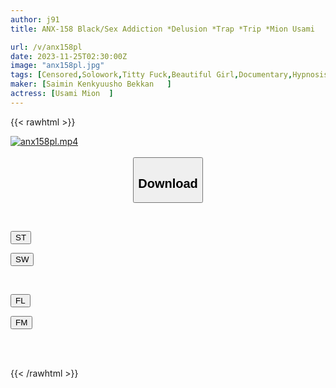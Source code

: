 ```yaml
---
author: j91
title: ANX-158 Black/Sex Addiction *Delusion *Trap *Trip *Mion Usami

url: /v/anx158pl
date: 2023-11-25T02:30:00Z
image: "anx158pl.jpg"
tags: [Censored,Solowork,Titty Fuck,Beautiful Girl,Documentary,Hypnosis,Kiss	 ]
maker: [Saimin Kenkyuusho Bekkan   ]
actress: [Usami Mion  ]
---
```



{{< rawhtml >}}

<div class="video" data-videoid="oD2LWRD6qzFJmrY">
    <a href="javascript:;">
        <img src="/v/anx158pl/anx158pl.jpg" width="WIDTH" height="HEIGHT" alt="anx158pl.mp4" loading="lazy">
    </a>
</div>

<script type="text/javascript" src="https://j91.asia/asset/on-demand-st.js"></script>

<br>
  <link rel="stylesheet" href="https://j91.asia/asset/bs5.css">
  
  <center>
  <button class="btn btn-primary" type="button" data-bs-toggle="collapse" data-bs-target=".multi-collapse" aria-expanded="false" aria-controls="multiCollapseExample1 multiCollapseExample2"><h2>Download</h2></button></center>
</p>
<div class="row">
  <div class="col">
    <div class="collapse multi-collapse" id="multiCollapseExample1">
      <div class="card card-body">
	      	      <br>
<div class="buttons">  
<p><a href="https://streamtape.to/v/oD2LWRD6qzFJmrY" target="_blank"><button class="btn-hover color-3"><i class="fa fa-download"></i> ST</button></a></p>
<p><a href="https://flaswish.com/cakx2iexypsb" target="_blank"><button class="btn-hover color-2"><i class="fa fa-download"></i> SW</button></a></p></div>
    </div>
  </div>
</div>
  <div class="col">
    <div class="collapse multi-collapse" id="multiCollapseExample2">
      <div class="card card-body">
	      <br>
<div class="buttons">
<p><a href="javascript:;" target="_blank"><button class="btn-hover color-9"><i class="fa fa-download"></i> FL</button></a></p>
<p><a href="javascript:;" target="_blank"><button class="btn-hover color-8"><i class="fa fa-download"></i> FM</button></a></p></div>
<br><br>
      </div>
    </div>
  </div>
</div>

{{< /rawhtml >}}
